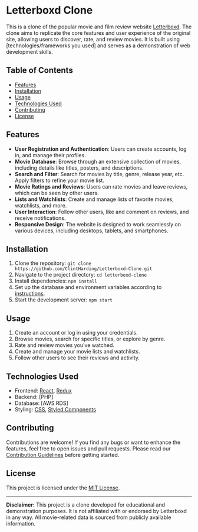 # Letterboxd Clone


This is a clone of the popular movie and film review website [Letterboxd](https://letterboxd.com/). The clone aims to replicate the core features and user experience of the original site, allowing users to discover, rate, and review movies. It is built using [technologies/frameworks you used] and serves as a demonstration of web development skills.

## Table of Contents

- [Features](#features)
- [Installation](#installation)
- [Usage](#usage)
- [Technologies Used](#technologies-used)
- [Contributing](#contributing)
- [License](#license)

## Features

- **User Registration and Authentication**: Users can create accounts, log in, and manage their profiles.
- **Movie Database**: Browse through an extensive collection of movies, including details like titles, posters, and descriptions.
- **Search and Filter**: Search for movies by title, genre, release year, etc. Apply filters to refine your movie list.
- **Movie Ratings and Reviews**: Users can rate movies and leave reviews, which can be seen by other users.
- **Lists and Watchlists**: Create and manage lists of favorite movies, watchlists, and more.
- **User Interaction**: Follow other users, like and comment on reviews, and receive notifications.
- **Responsive Design**: The website is designed to work seamlessly on various devices, including desktops, tablets, and smartphones.

## Installation

1. Clone the repository: `git clone https://github.com/ClintHarding/Letterboxd-Clone.git`
2. Navigate to the project directory: `cd letterboxd-clone`
3. Install dependencies: `npm install`
4. Set up the database and environment variables according to [instructions](#link-to-instructions).
5. Start the development server: `npm start`

## Usage

1. Create an account or log in using your credentials.
2. Browse movies, search for specific titles, or explore by genre.
3. Rate and review movies you've watched.
4. Create and manage your movie lists and watchlists.
5. Follow other users to see their reviews and activity.

## Technologies Used

- Frontend: [React](https://reactjs.org/), [Redux](https://redux.js.org/)
- Backend: [PHP]
- Database: [AWS RDS]
- Styling: [CSS](https://developer.mozilla.org/en-US/docs/Web/CSS), [Styled Components](https://styled-components.com/)

## Contributing

Contributions are welcome! If you find any bugs or want to enhance the features, feel free to open issues and pull requests. Please read our [Contribution Guidelines](CONTRIBUTING.md) before getting started.

## License

This project is licensed under the [MIT License](LICENSE).

---

**Disclaimer:** This project is a clone developed for educational and demonstration purposes. It is not affiliated with or endorsed by Letterboxd in any way. All movie-related data is sourced from publicly available information.
